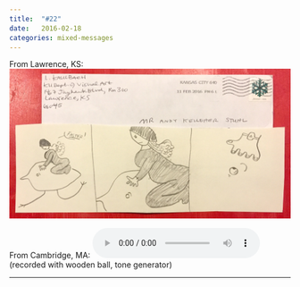 ```yaml
---
title:  "#22"
date:   2016-02-18
categories: mixed-messages
---
```

From Lawrence, KS:
![](/assets/mm/2-18-16.jpg) 


From Cambridge, MA:
<audio controls="controls">
	<a href="/assets/mm/2-18-16.mp3">2-18-16.mp3</a>
	<source src="/assets/mm/2-18-16.mp3" type="audio/wav">
</audio>
(recorded with wooden ball, tone generator)

***